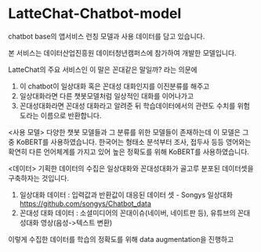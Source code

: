# LatteChat-Chatbot-model
chatbot base의 앱서비스 런칭 모델과 사용 데이터를 담고 있습니다.

본 서비스는 데이터산업진흥원 데이터청년캠퍼스에 참가하여 개발한 모델입니다.

LatteChat의 주요 서비스인 이 말은 꼰대같은 말일까? 라는 의문에 
1. 이 chatbot이 일상대화 혹은 꼰대성 대화인지를 이진분류를 해주고
2. 일상대화라면 다른 챗봇모델처럼 일상적인 대화를 이어나가고
3. 꼰대성대화라면 꼰대성 대화라고 알려준 뒤 학습데이터에서의 관련도 수치를 위험도라는 이름으로 반환합니다.

<사용 모델>
다양한 챗봇 모델들과 그 분류를 위한 모델들이 존재하는데 이 모델은 그 중 KoBERT를 사용하였습니다.
한국어는 형태소 분석부터 조사, 접두사 등등 영어와는 확연히 다른 언어체계를 가지고 있어
높은 정확도를 위해 KoBERT를 사용하였습니다.

<데이터>
기획한 데이터의 수집은 일상대화와 꼰대성대화가 골고루 분포된 데이터셋을 구축하자는 것입니다.
1. 일상대화 데이터 : 입력값과 반환값이 대응된 데이터 셋 - Songys 일상대화 https://github.com/songys/Chatbot_data
2. 꼰대성 대화 데이터 : 소셜미디어의 꼰대이슈(네이버, 네이트판 등), 유튜브의 꼰대성대화 영상(음성->텍스트 변환)

이렇게 수집한 데이터를 학습의 정확도를 위해 data augmentation을 진행하고 

